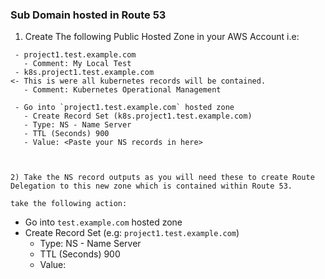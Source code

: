 ### Sub Domain hosted in Route 53


1) Create The following Public Hosted Zone in your AWS Account i.e:
```
 - project1.test.example.com
   - Comment: My Local Test
 - k8s.project1.test.example.com                                     <- This is were all kubernetes records will be contained.
   - Comment: Kubernetes Operational Management

 - Go into `project1.test.example.com` hosted zone
   - Create Record Set (k8s.project1.test.example.com)
   - Type: NS - Name Server
   - TTL (Seconds) 900
   - Value: <Paste your NS records in here>



2) Take the NS record outputs as you will need these to create Route Delegation to this new zone which is contained within Route 53.

take the following action:
```
 - Go into `test.example.com` hosted zone
 - Create Record Set (e.g: `project1.test.example.com`)
   - Type: NS - Name Server
   - TTL (Seconds) 900
   - Value: <Paste your NS records in here>
```
